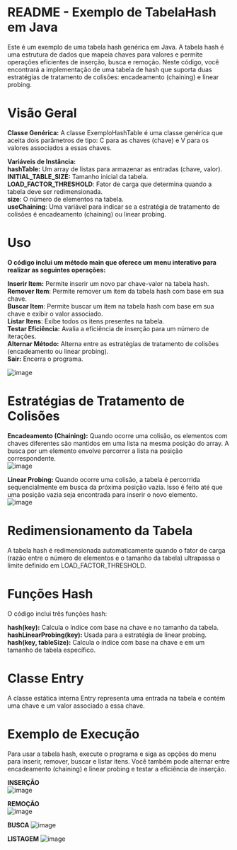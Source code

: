 # README - Exemplo de TabelaHash em Java
Este é um exemplo de uma tabela hash genérica em Java. A tabela hash é uma estrutura de dados que mapeia chaves para valores e permite operações eficientes de inserção, busca e remoção. Neste código, você encontrará a implementação de uma tabela de hash que suporta duas estratégias de tratamento de colisões: encadeamento (chaining) e linear probing.

# Visão Geral

**Classe Genérica:** A classe ExemploHashTable é uma classe genérica que aceita dois parâmetros de tipo: C para as chaves (chave) e V para os valores associados a essas chaves.   

**Variáveis de Instância:**  
**hashTable:** Um array de listas para armazenar as entradas (chave, valor).  
**INITIAL_TABLE_SIZE:** Tamanho inicial da tabela.  
**LOAD_FACTOR_THRESHOLD**: Fator de carga que determina quando a tabela deve ser redimensionada.  
**size**: O número de elementos na tabela.  
**useChaining**: Uma variável para indicar se a estratégia de tratamento de colisões é encadeamento (chaining) ou linear probing.  


# Uso

**O código inclui um método main que oferece um menu interativo para realizar as seguintes operações:**

**Inserir Item:** Permite inserir um novo par chave-valor na tabela hash.  
**Remover Item**: Permite remover um item da tabela hash com base em sua chave.  
**Buscar Item**: Permite buscar um item na tabela hash com base em sua chave e exibir o valor associado.  
**Listar Itens**: Exibe todos os itens presentes na tabela.  
**Testar Eficiência:** Avalia a eficiência de inserção para um número de iterações.  
**Alternar Método:** Alterna entre as estratégias de tratamento de colisões (encadeamento ou linear probing).  
**Sair:** Encerra o programa.  

![image](https://github.com/scpjoaoo/HashTable/assets/131673681/20da83f6-ddfe-456d-97fd-e9fd3ecff42b)


# Estratégias de Tratamento de Colisões
**Encadeamento (Chaining):** Quando ocorre uma colisão, os elementos com chaves diferentes são mantidos em uma lista na mesma posição do array. A busca por um elemento envolve percorrer a lista na posição correspondente.  
![image](https://github.com/scpjoaoo/HashTable/assets/131673681/ffd641df-fc9b-446b-ae58-4ddc3571fccc)

**Linear Probing:** Quando ocorre uma colisão, a tabela é percorrida sequencialmente em busca da próxima posição vazia. Isso é feito até que uma posição vazia seja encontrada para inserir o novo elemento.   
![image](https://github.com/scpjoaoo/HashTable/assets/131673681/b4650c4b-caf8-4d1c-8df0-afbda3f3e71c)


# Redimensionamento da Tabela
A tabela hash é redimensionada automaticamente quando o fator de carga (razão entre o número de elementos e o tamanho da tabela) ultrapassa o limite definido em LOAD_FACTOR_THRESHOLD.

# Funções Hash

O código inclui três funções hash:

**hash(key):** Calcula o índice com base na chave e no tamanho da tabela.  
**hashLinearProbing(key):** Usada para a estratégia de linear probing.  
**hash(key, tableSize):** Calcula o índice com base na chave e em um tamanho de tabela específico.  

# Classe Entry  
A classe estática interna Entry representa uma entrada na tabela e contém uma chave e um valor associado a essa chave.  

# Exemplo de Execução
Para usar a tabela hash, execute o programa e siga as opções do menu para inserir, remover, buscar e listar itens. Você também pode alternar entre encadeamento (chaining) e linear probing e testar a eficiência de inserção.  

**INSERÇÃO**   
![image](https://github.com/scpjoaoo/HashTable/assets/131673681/4b800748-e0d4-42e4-ab57-a702571e61ea)

**REMOÇÃO**  
![image](https://github.com/scpjoaoo/HashTable/assets/131673681/00e48cf9-d339-4aed-9d3f-e427f842bce6)

**BUSCA**
![image](https://github.com/scpjoaoo/HashTable/assets/131673681/ae0f5fc0-cc5b-46b7-815d-1fde1f31418a)

**LISTAGEM**
![image](https://github.com/scpjoaoo/HashTable/assets/131673681/9bdc85e1-ce55-4774-8773-8997fbc39107)
